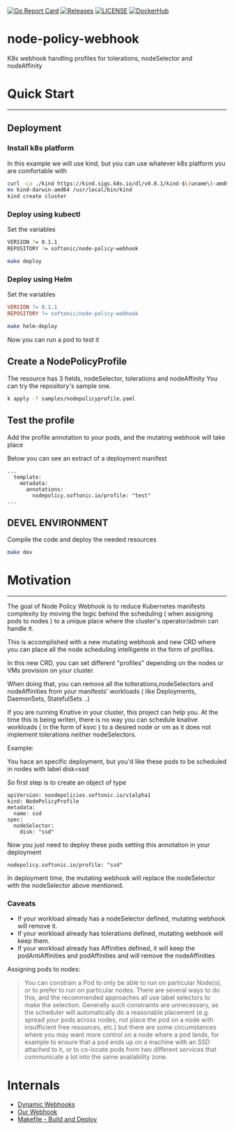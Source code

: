 [![Go Report Card](https://goreportcard.com/badge/softonic/node-policy-webhook)](https://goreportcard.com/report/softonic/node-policy-webhook)
[![Releases](https://img.shields.io/github/release-pre/softonic/node-policy-webhook.svg?sort=semver)](https://github.com/softonic/node-policy-webhook/releases)
[![LICENSE](https://img.shields.io/github/license/softonic/node-policy-webhook.svg)](https://github.com/softonic/node-policy-webhook/blob/master/LICENSE)
[![DockerHub](https://img.shields.io/docker/pulls/softonic/node-policy-webhook.svg)](https://hub.docker.com/r/softonic/node-policy-webhook)


# node-policy-webhook
K8s webhook handling profiles for tolerations, nodeSelector and nodeAffinity

# Quick Start
----------------------------

## Deployment


### Install k8s platform

In this example we will use kind, but you can use whatever k8s platform you are comfortable with

```bash
curl -Lo ./kind https://kind.sigs.k8s.io/dl/v0.8.1/kind-$\(uname\)-amd64
mv kind-darwin-amd64 /usr/local/bin/kind
kind create cluster
```

### Deploy using kubectl 


Set the variables 

```bash
VERSION ?= 0.1.1
REPOSITORY ?= softonic/node-policy-webhook
```


```bash
make deploy
```


### Deploy using Helm


Set the variables

```Makefile
VERSION ?= 0.1.1
REPOSITORY ?= softonic/node-policy-webhook
```

```bash
make helm-deploy
```

Now you can run a pod to test it

## Create a NodePolicyProfile

The resource has 3 fields, nodeSelector, tolerations and nodeAffinity
You can try the repository's sample one.

```bash
k apply -f samples/nodepolicyprofile.yaml
```

## Test the profile

Add the profile annotation to your pods, and the mutating webhook will take place

Below you can see an extract of a deployment manifest

```
...
  template:
    metadata:
      annotations:
        nodepolicy.softonic.io/profile: "test"
...
```


## DEVEL ENVIRONMENT

Compile the code and deploy the needed resources

```bash
make dev
```


# Motivation
----------------------------

The goal of Node Policy Webhook is to reduce Kubernetes manifests complexity by 
moving the logic behind the scheduling ( when assigning pods to nodes ) 
to a unique place where the cluster's operator/admin can handle it. 

This is accomplished with a new mutating webhook and new CRD where you can place all the node scheduling intelligente 
in the form of profiles.

In this new CRD, you can set different "profiles" depending on the nodes or VMs provision on your cluster.

When doing that, you can remove all the tolterations,nodeSelectors and nodeAffinities from your 
manifests' workloads ( like Deployments, DaemonSets, StatefulSets ..)

If you are running Knative in your cluster, this project can help you. At the time this is being writen, 
there is no way you can schedule knative workloads ( in the form of ksvc ) to a desired node or vm 
as it does not implement tolerations neither nodeSelectors.


Example:

You hace an specific deployment, but you'd like these pods to be scheduled in nodes  with label disk=ssd

So first step is to create an object of type 

```
apiVersion: noodepolicies.softonic.io/v1alpha1
kind: NodePolicyProfile
metadata:
  name: ssd
spec:
  nodeSelector:
    disk: "ssd"
```


Now you just need to deploy these pods setting this annotation in your deployment

```
nodepolicy.softonic.io/profile: "ssd"
```

In deployment time, the mutating webhook will replace the nodeSelector with the nodeSelector above mentioned.


### Caveats


* If your workload already has a nodeSelector defined, mutating webhook will remove it.
* If your workload already has tolerations defined, mutating webhook will keep them.
* If your workload already has Affinities defined, it will keep the podAntiAffinities and podAffinities 
and will remove the nodeAffinities 





Assigning pods to nodes:

> You can constrain a Pod to only be able to run on particular Node(s), or to prefer to run on particular nodes. 
> There are several ways to do this, and the recommended approaches all use label selectors to make the selection. 
> Generally such constraints are unnecessary, as the scheduler will automatically do a reasonable 
> placement (e.g. spread your pods across nodes, not place the pod on a node with insufficient free resources, etc.) 
> but there are some circumstances where you may want more control on a node where a pod lands, for example to ensure 
> that a pod ends up on a machine with an SSD attached to it, or to co-locate pods from two different 
> services that communicate a lot into the same availability zone.



# Internals


* [Dynamic Webhooks](docs/internals.md)
* [Our Webhook](docs/webhook.md)
* [Makefile - Build and Deploy](docs/makefile.md)
